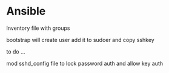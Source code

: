 # Ansible

Inventory file with groups

bootstrap will create user add it to sudoer and copy sshkey 

to do ...

mod sshd_config file to lock password auth and allow key auth